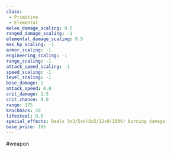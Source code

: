 ```yaml
---
class: 
 - Primitive
 - Elemental
melee_damage_scaling: 0.5
ranged_damage_scaling: -1
elemental_damage_scaling: 0.5
max_hp_scaling: -1
armor_scaling: -1
engineering_scaling: -1
range_scaling: -1
attack_speed_scaling: -1
speed_scaling: -1
level_scaling: -1
base_damage: 1
attack_speed: 0.8
crit_damage: 1.5
crit_chance: 0.0
range: 175
knockback: 20
lifesteal: 0.0
special_effects: Deals 3x3/5x4/8x5/12x8(100%) burning damage
base_price: 105
---
```

#weapon